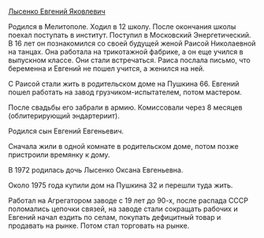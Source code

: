 [Лысенко Евгений Яковлевич](https://github.com/vinter-man/family/tree/main/people/pictures/%D0%9B%D1%8B%D1%81%D0%B5%D0%BD%D0%BA%D0%BE%20%D0%95%D0%B2%D0%B3%D0%B5%D0%BD%D0%B8%D0%B9%20%D0%AF%D0%BA%D0%BE%D0%B2%D0%BB%D0%B5%D0%B2%D0%B8%D1%87)  

Родился в Мелитополе. Ходил в 12 школу. После окончания школы поехал поступать в институт. Поступил в Московский Энергетический. В 16 лет он познакомился со своей будущей женой Раисой Николаевной на танцах. Она работала на трикотажной фабрике, а он еще учился в выпускном классе. Они стали встречаться. Раиса послала письмо, что беременна и Евгений не пошел учится, а женился на ней.

С Раисой стали жить в родительском доме на Пушкина 66. Евгений пошел работать на завод грузчиком-испытателем, потом мастером.

После свадьбы его забрали в армию. Комиссовали через 8 месяцев (облитерирующий эндартериит).

Родился сын Евгений Евгеньевич.

Сначала жили в одной комнате в родительском доме, потом позже пристроили времянку к дому.

В 1972 родилась дочь Лысенко Оксана Евгеньевна.

Около 1975 года купили дом на Пушкина 32 и перешли туда жить.

Работал на Агрегатором заводе с 19 лет до 90-х, после распада СССР поломались цепочки связей, на заводе стали сокращать рабочих и Евгений начал ездить по селам, покупать дефицитный товар и продавать на рынке. Потом стал торговать на рынке.